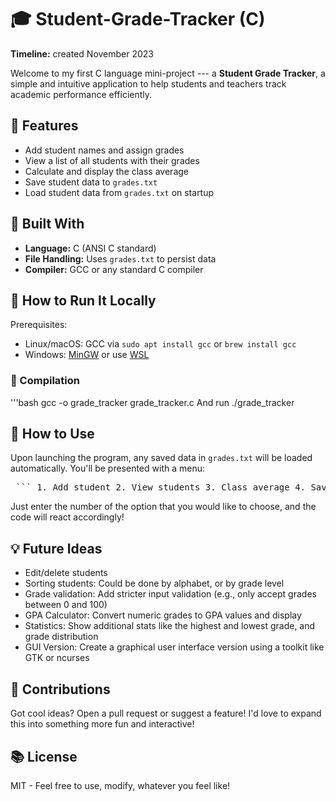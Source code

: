 # 🎓 Student-Grade-Tracker (C)
**Timeline:** created November 2023

Welcome to my first C language mini-project --- a **Student Grade Tracker**, a simple and intuitive application to help students and teachers track academic performance efficiently. 

## 🚀 Features
- Add student names and assign grades
- View a list of all students with their grades
- Calculate and display the class average
- Save student data to `grades.txt`
- Load student data from `grades.txt` on startup

## 🔨 Built With
- **Language:** C (ANSI C standard)
- **File Handling:** Uses `grades.txt` to persist data
- **Compiler:** GCC or any standard C compiler

## 🧪 How to Run It Locally
Prerequisites:
- Linux/macOS: GCC via `sudo apt install gcc` or `brew install gcc`
- Windows: [MinGW](https://www.mingw-w64.org/) or use [WSL](https://learn.microsoft.com/en-us/windows/wsl/)

### 🧰 Compilation
'''bash
gcc -o grade_tracker grade_tracker.c
And run
./grade_tracker

## 🚀 How to Use
Upon launching the program, any saved data in `grades.txt` will be loaded automatically. You'll be presented with a menu:
<pre> ``` 1. Add student 2. View students 3. Class average 4. Save & Exit Choose: ``` </pre>
Just enter the number of the option that you would like to choose, and the code will react accordingly!

## 💡 Future Ideas
- Edit/delete students
- Sorting students: Could be done by alphabet, or by grade level
- Grade validation: Add stricter input validation (e.g., only accept grades between 0 and 100)
- GPA Calculator: Convert numeric grades to GPA values and display
- Statistics: Show additional stats like the highest and lowest grade, and grade distribution
- GUI Version: Create a graphical user interface version using a toolkit like GTK or ncurses

## 🤝 Contributions
Got cool ideas? Open a pull request or suggest a feature! I'd love to expand this into something more fun and interactive!

## 📚 License
MIT - Feel free to use, modify, whatever you feel like!
